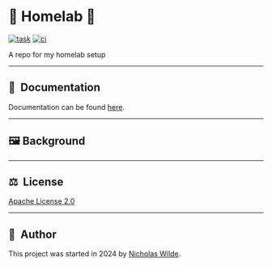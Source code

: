 # :house_with_garden: Homelab :test_tube:
[![task](https://img.shields.io/badge/Task-Enabled-brightgreen?style=for-the-badge&logo=task&logoColor=white)](https://taskfile.dev/#/)
[![ci](https://img.shields.io/github/actions/workflow/status/nicholaswilde/homelab/ci.yaml?label=ci&style=for-the-badge&branch=main)](https://github.com/nicholaswilde/homelab/actions/workflows/ci.yaml)

A repo for my homelab setup

---

## :book:&nbsp; Documentation

Documentation can be found [here][1].

---

## :framed_picture: Background

---

## ​:balance_scale:​&nbsp;​ License

​[​Apache License 2.0](../LICENSE)

---

## ​:pencil:​&nbsp;​ Author

​This project was started in 2024 by [​Nicholas Wilde​][2].

[1]: https://nicholaswilde.io/homelab/
[2]: https://github.com/nicholaswilde/
